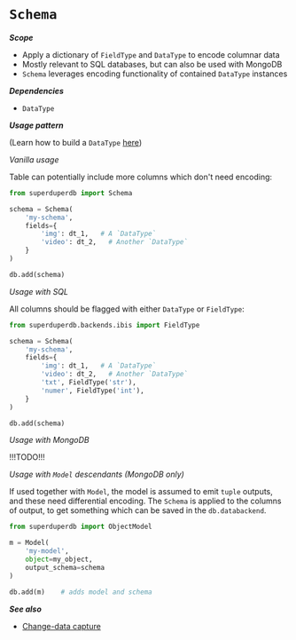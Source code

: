 # `Schema`

***Scope***

- Apply a dictionary of `FieldType` and `DataType` to encode columnar data
- Mostly relevant to SQL databases, but can also be used with MongoDB
- `Schema` leverages encoding functionality of contained `DataType` instances

***Dependencies***

- `DataType`

***Usage pattern***

(Learn how to build a `DataType` [here](datatype))

*Vanilla usage*

Table can potentially include
more columns which don't need encoding:

```python
from superduperdb import Schema

schema = Schema(
    'my-schema',
    fields={
        'img': dt_1,   # A `DataType`
        'video': dt_2,   # Another `DataType`
    }
)

db.add(schema)
```

*Usage with SQL*

All columns should be flagged with either `DataType` or `FieldType`:

```python
from superduperdb.backends.ibis import FieldType

schema = Schema(
    'my-schema',
    fields={
        'img': dt_1,   # A `DataType`
        'video': dt_2,   # Another `DataType`
        'txt', FieldType('str'),
        'numer', FieldType('int'),
    }
)

db.add(schema)
```

*Usage with MongoDB*

!!!TODO!!!

*Usage with `Model` descendants (MongoDB only)*

If used together with `Model`, the model is assumed to emit `tuple` outputs, and these 
need differential encoding. The `Schema` is applied to the columns of output, 
to get something which can be saved in the `db.databackend`.

```python
from superduperdb import ObjectModel

m = Model(
    'my-model',
    object=my_object,
    output_schema=schema
)

db.add(m)    # adds model and schema
```

***See also***

- [Change-data capture](../cluster_mode/change_data_capture)